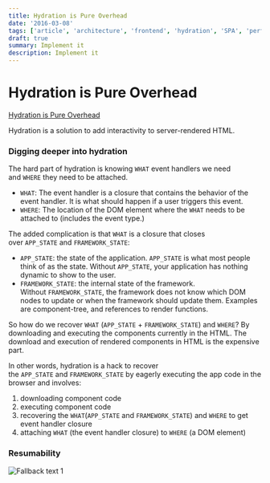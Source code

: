 ```yaml
---
title: Hydration is Pure Overhead
date: '2016-03-08'
tags: ['article', 'architecture', 'frontend', 'hydration', 'SPA', 'performance', 'virtualDom', 'read', 'withResume']
draft: true
summary: Implement it
description: Implement it
---
```


# Hydration is Pure Overhead

[Hydration is Pure Overhead](https://www.builder.io/blog/hydration-is-pure-overhead)

Hydration is a solution to add interactivity to server-rendered HTML.

### Digging deeper into hydration

The hard part of hydration is knowing `WHAT` event handlers we need and `WHERE` they need to be attached.

-   `WHAT`: The event handler is a closure that contains the behavior of the event handler. It is what should happen if a user triggers this event.
-   `WHERE`: The location of the DOM element where the `WHAT` needs to be attached to (includes the event type.)

The added complication is that `WHAT` is a closure that closes over `APP_STATE` and `FRAMEWORK_STATE`:

-   `APP_STATE`: the state of the application. `APP_STATE` is what most people think of as the state. Without `APP_STATE`, your application has nothing dynamic to show to the user.
-   `FRAMEWORK_STATE`: the internal state of the framework. Without `FRAMEWORK_STATE`, the framework does not know which DOM nodes to update or when the framework should update them. Examples are component-tree, and references to render functions.

So how do we recover `WHAT` (`APP_STATE` + `FRAMEWORK_STATE`) and `WHERE`? By downloading and executing the components currently in the HTML. The download and execution of rendered components in HTML is the expensive part.

In other words, hydration is a hack to recover the `APP_STATE` and `FRAMEWORK_STATE` by eagerly executing the app code in the browser and involves:

1.  downloading component code
2.  executing component code
3.  recovering the `WHAT`(`APP_STATE` and `FRAMEWORK_STATE`) and `WHERE` to get event handler closure
4.  attaching `WHAT` (the event handler closure) to `WHERE` (a DOM element)

### Resumability

![Fallback text 1](/static/assets/pasted-image-20221007171948.png)